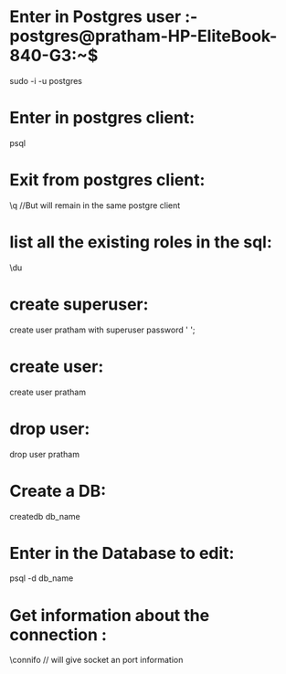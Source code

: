 # Enter in Postgres user :- postgres@pratham-HP-EliteBook-840-G3:~$
sudo -i -u postgres

# Enter in postgres client:
psql
# Exit from postgres client:
\q //But will remain in the same postgre client

# list all the existing roles in the sql:
\du

# create superuser:
create user pratham with superuser password '  ';
# create user:
create user pratham
# drop user:
drop user pratham

# Create a DB:
createdb db_name
# Enter in the Database to edit:
psql -d db_name
# Get information about the connection :
\connifo // will give socket an port information


